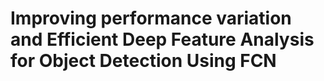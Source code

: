 # Improving performance variation and Efficient Deep Feature Analysis for Object Detection Using FCN
